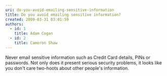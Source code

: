 ```yaml
---
uri: do-you-avoid-emailing-sensitive-information
title: Do you avoid emailing sensitive information?
created: 2009-03-31 03:01:59
authors:
  - id: 1
    title: Adam Cogan
  - id: 2
    title: Cameron Shaw
---
```





<span class='intro'> Never email sensitive information such as Credit Card details, PINs or passwords. Not only does it present serious security problems, it looks like you don't care two-hoots about other people's information.
 </span>




